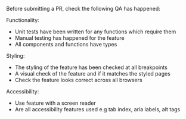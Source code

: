 Before submitting a PR, check the following QA has happened: 

Functionality:

* Unit tests have been written for any functions which require them
* Manual testing has happened for the feature 
* All components and functions have types

Styling: 

* The styling of the feature has been checked at all breakpoints
* A visual check of the feature and if it matches the styled pages
* Check the feature looks correct across all browsers

Accessibility:

* Use feature with a screen reader
* Are all accessibility features used e.g tab index, aria labels, alt tags
